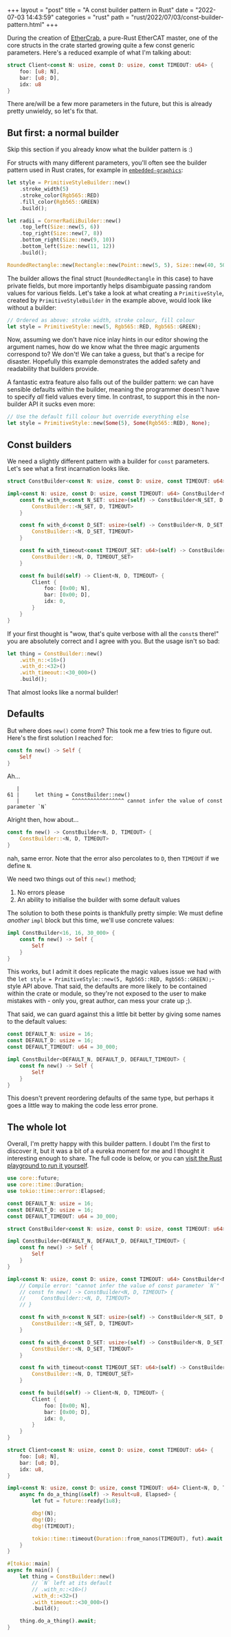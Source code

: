 +++
layout = "post"
title = "A const builder pattern in Rust"
date = "2022-07-03 14:43:59"
categories = "rust"
path = "rust/2022/07/03/const-builder-pattern.html"
+++

During the creation of [EtherCrab](https://github.com/ethercrab-rs/ethercrab), a pure-Rust EtherCAT
master, one of the core structs in the crate started growing quite a few const generic parameters.
Here's a reduced example of what I'm talking about:

```rust
struct Client<const N: usize, const D: usize, const TIMEOUT: u64> {
    foo: [u8; N],
    bar: [u8; D],
    idx: u8
}
```

There are/will be a few more parameters in the future, but this is already pretty unwieldy, so let's
fix that.

## But first: a normal builder

Skip this section if you already know what the builder pattern is :)

For structs with many different parameters, you'll often see the builder pattern used in Rust
crates, for example in [`embedded-graphics`](https://docs.rs/embedded-graphics):

```rust
let style = PrimitiveStyleBuilder::new()
    .stroke_width(5)
    .stroke_color(Rgb565::RED)
    .fill_color(Rgb565::GREEN)
    .build();

let radii = CornerRadiiBuilder::new()
    .top_left(Size::new(5, 6))
    .top_right(Size::new(7, 8))
    .bottom_right(Size::new(9, 10))
    .bottom_left(Size::new(11, 12))
    .build();

RoundedRectangle::new(Rectangle::new(Point::new(5, 5), Size::new(40, 50)), radii)
```

The builder allows the final struct (`RoundedRectangle` in this case) to have private fields, but
more importantly helps disambiguate passing random values for various fields. Let's take a look at
what creating a `PrimitiveStyle`, created by `PrimitiveStyleBuilder` in the example above, would
look like without a builder:

```rust
// Ordered as above: stroke width, stroke colour, fill colour
let style = PrimitiveStyle::new(5, Rgb565::RED, Rgb565::GREEN);
```

Now, assuming we don't have nice inlay hints in our editor showing the argument names, how do we
know what the three magic arguments correspond to? We don't! We can take a guess, but that's a
recipe for disaster. Hopefully this example demonstrates the added safety and readability that
builders provide.

A fantastic extra feature also falls out of the builder pattern: we can have sensible defaults
within the builder, meaning the programmer doesn't have to specify _all_ field values every time. In
contrast, to support this in the non-builder API it sucks even more:

```rust
// Use the default fill colour but override everything else
let style = PrimitiveStyle::new(Some(5), Some(Rgb565::RED), None);
```

## Const builders

We need a slightly different pattern with a builder for `const` parameters. Let's see what a first
incarnation looks like.

```rust
struct ConstBuilder<const N: usize, const D: usize, const TIMEOUT: u64>;

impl<const N: usize, const D: usize, const TIMEOUT: u64> ConstBuilder<N, D, TIMEOUT> {
    const fn with_n<const N_SET: usize>(self) -> ConstBuilder<N_SET, D, TIMEOUT> {
        ConstBuilder::<N_SET, D, TIMEOUT>
    }

    const fn with_d<const D_SET: usize>(self) -> ConstBuilder<N, D_SET, TIMEOUT> {
        ConstBuilder::<N, D_SET, TIMEOUT>
    }

    const fn with_timeout<const TIMEOUT_SET: u64>(self) -> ConstBuilder<N, D, TIMEOUT_SET> {
        ConstBuilder::<N, D, TIMEOUT_SET>
    }

    const fn build(self) -> Client<N, D, TIMEOUT> {
        Client {
            foo: [0x00; N],
            bar: [0x00; D],
            idx: 0,
        }
    }
}
```

If your first thought is "wow, that's quite verbose with all the `const`s there!" you are absolutely
correct and I agree with you. But the usage isn't so bad:

```rust
let thing = ConstBuilder::new()
    .with_n::<16>()
    .with_d::<32>()
    .with_timeout::<30_000>()
    .build();
```

That almost looks like a normal builder!

## Defaults

But where does `new()` come from? This took me a few tries to figure out. Here's the first solution
I reached for:

```rust
const fn new() -> Self {
    Self
}
```

Ah...

```
   |
61 |     let thing = ConstBuilder::new()
   |                 ^^^^^^^^^^^^^^^^^ cannot infer the value of const parameter `N`
```

Alright then, how about...

```rust
const fn new() -> ConstBuilder<N, D, TIMEOUT> {
    ConstBuilder::<N, D, TIMEOUT>
}
```

nah, same error. Note that the error also percolates to `D`, then `TIMEOUT` if we define `N`.

We need two things out of this `new()` method;

1. No errors please
2. An ability to initialise the builder with some default values

The solution to both these points is thankfully pretty simple: We must define _another_ `impl` block
but this time, we'll use concrete values:

```rust
impl ConstBuilder<16, 16, 30_000> {
    const fn new() -> Self {
        Self
    }
}
```

This works, but I admit it does replicate the magic values issue we had with the
`let style = PrimitiveStyle::new(5, Rgb565::RED, Rgb565::GREEN);`-style API above. That said, the
defaults are more likely to be contained within the crate or module, so they're not exposed to the
user to make mistakes with - only you, great author, can mess your crate up ;).

That said, we can guard against this a little bit better by giving some names to the default values:

```rust
const DEFAULT_N: usize = 16;
const DEFAULT_D: usize = 16;
const DEFAULT_TIMEOUT: u64 = 30_000;

impl ConstBuilder<DEFAULT_N, DEFAULT_D, DEFAULT_TIMEOUT> {
    const fn new() -> Self {
        Self
    }
}
```

This doesn't prevent reordering defaults of the same type, but perhaps it goes a little way to
making the code less error prone.

## The whole lot

Overall, I'm pretty happy with this builder pattern. I doubt I'm the first to discover it, but it
was a bit of a eureka moment for me and I thought it interesting enough to share. The full code is
below, or you can
[visit the Rust playground to run it yourself](https://play.rust-lang.org/?version=stable&mode=debug&edition=2021&gist=91799c2dba1211543fc196504fee6617).

```rust
use core::future;
use core::time::Duration;
use tokio::time::error::Elapsed;

const DEFAULT_N: usize = 16;
const DEFAULT_D: usize = 16;
const DEFAULT_TIMEOUT: u64 = 30_000;

struct ConstBuilder<const N: usize, const D: usize, const TIMEOUT: u64>;

impl ConstBuilder<DEFAULT_N, DEFAULT_D, DEFAULT_TIMEOUT> {
    const fn new() -> Self {
        Self
    }
}

impl<const N: usize, const D: usize, const TIMEOUT: u64> ConstBuilder<N, D, TIMEOUT> {
    // Compile error: "cannot infer the value of const parameter `N`"
    // const fn new() -> ConstBuilder<N, D, TIMEOUT> {
    //     ConstBuilder::<N, D, TIMEOUT>
    // }

    const fn with_n<const N_SET: usize>(self) -> ConstBuilder<N_SET, D, TIMEOUT> {
        ConstBuilder::<N_SET, D, TIMEOUT>
    }

    const fn with_d<const D_SET: usize>(self) -> ConstBuilder<N, D_SET, TIMEOUT> {
        ConstBuilder::<N, D_SET, TIMEOUT>
    }

    const fn with_timeout<const TIMEOUT_SET: u64>(self) -> ConstBuilder<N, D, TIMEOUT_SET> {
        ConstBuilder::<N, D, TIMEOUT_SET>
    }

    const fn build(self) -> Client<N, D, TIMEOUT> {
        Client {
            foo: [0x00; N],
            bar: [0x00; D],
            idx: 0,
        }
    }
}

struct Client<const N: usize, const D: usize, const TIMEOUT: u64> {
    foo: [u8; N],
    bar: [u8; D],
    idx: u8,
}

impl<const N: usize, const D: usize, const TIMEOUT: u64> Client<N, D, TIMEOUT> {
    async fn do_a_thing(&self) -> Result<u8, Elapsed> {
        let fut = future::ready(1u8);

        dbg!(N);
        dbg!(D);
        dbg!(TIMEOUT);

        tokio::time::timeout(Duration::from_nanos(TIMEOUT), fut).await
    }
}

#[tokio::main]
async fn main() {
    let thing = ConstBuilder::new()
        // `N` left at its default
        // .with_n::<16>()
        .with_d::<32>()
        .with_timeout::<30_000>()
        .build();

    thing.do_a_thing().await;
}

```
